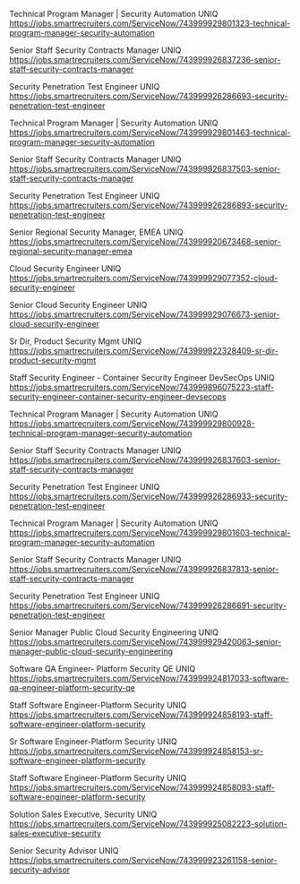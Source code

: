 Technical Program Manager | Security Automation UNIQ https://jobs.smartrecruiters.com/ServiceNow/743999929801323-technical-program-manager-security-automation

Senior Staff Security Contracts Manager UNIQ https://jobs.smartrecruiters.com/ServiceNow/743999926837236-senior-staff-security-contracts-manager

Security Penetration Test Engineer UNIQ https://jobs.smartrecruiters.com/ServiceNow/743999926286693-security-penetration-test-engineer

Technical Program Manager | Security Automation UNIQ https://jobs.smartrecruiters.com/ServiceNow/743999929801463-technical-program-manager-security-automation

Senior Staff Security Contracts Manager UNIQ https://jobs.smartrecruiters.com/ServiceNow/743999926837503-senior-staff-security-contracts-manager

Security Penetration Test Engineer UNIQ https://jobs.smartrecruiters.com/ServiceNow/743999926286893-security-penetration-test-engineer

Senior Regional Security Manager, EMEA UNIQ https://jobs.smartrecruiters.com/ServiceNow/743999920673468-senior-regional-security-manager-emea

Cloud Security Engineer UNIQ https://jobs.smartrecruiters.com/ServiceNow/743999929077352-cloud-security-engineer

Senior Cloud Security Engineer UNIQ https://jobs.smartrecruiters.com/ServiceNow/743999929076673-senior-cloud-security-engineer

Sr Dir, Product Security Mgmt UNIQ https://jobs.smartrecruiters.com/ServiceNow/743999922328409-sr-dir-product-security-mgmt

Staff Security Engineer - Container Security Engineer DevSecOps UNIQ https://jobs.smartrecruiters.com/ServiceNow/743999896075223-staff-security-engineer-container-security-engineer-devsecops

Technical Program Manager | Security Automation UNIQ https://jobs.smartrecruiters.com/ServiceNow/743999929800928-technical-program-manager-security-automation

Senior Staff Security Contracts Manager UNIQ https://jobs.smartrecruiters.com/ServiceNow/743999926837603-senior-staff-security-contracts-manager

Security Penetration Test Engineer UNIQ https://jobs.smartrecruiters.com/ServiceNow/743999926286933-security-penetration-test-engineer

Technical Program Manager | Security Automation UNIQ https://jobs.smartrecruiters.com/ServiceNow/743999929801603-technical-program-manager-security-automation

Senior Staff Security Contracts Manager UNIQ https://jobs.smartrecruiters.com/ServiceNow/743999926837813-senior-staff-security-contracts-manager

Security Penetration Test Engineer UNIQ https://jobs.smartrecruiters.com/ServiceNow/743999926286691-security-penetration-test-engineer

Senior Manager Public Cloud Security Engineering UNIQ https://jobs.smartrecruiters.com/ServiceNow/743999929420063-senior-manager-public-cloud-security-engineering

Software QA Engineer- Platform Security QE UNIQ https://jobs.smartrecruiters.com/ServiceNow/743999924817033-software-qa-engineer-platform-security-qe

Staff Software Engineer-Platform Security UNIQ https://jobs.smartrecruiters.com/ServiceNow/743999924858193-staff-software-engineer-platform-security

Sr Software Engineer-Platform Security UNIQ https://jobs.smartrecruiters.com/ServiceNow/743999924858153-sr-software-engineer-platform-security

Staff Software Engineer-Platform Security UNIQ https://jobs.smartrecruiters.com/ServiceNow/743999924858093-staff-software-engineer-platform-security

Solution Sales Executive, Security UNIQ https://jobs.smartrecruiters.com/ServiceNow/743999925082223-solution-sales-executive-security

Senior Security Advisor UNIQ https://jobs.smartrecruiters.com/ServiceNow/743999923261158-senior-security-advisor

